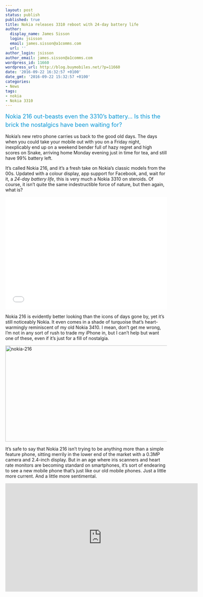 ```yaml
---
layout: post
status: publish
published: true
title: Nokia releases 3310 reboot with 24-day battery life
author:
  display_name: James Sisson
  login: jsisson
  email: james.sisson@a1comms.com
  url: ''
author_login: jsisson
author_email: james.sisson@a1comms.com
wordpress_id: 11660
wordpress_url: http://blog.buymobiles.net/?p=11660
date: '2016-09-22 16:32:57 +0100'
date_gmt: '2016-09-22 15:32:57 +0100'
categories:
- News
tags:
- nokia
- Nokia 3310
---
```

<p><span class="postStandFirst" style="color: #0896d5; line-height: 26px; font-size: 18px;">Nokia 216 out-beasts even the 3310&rsquo;s battery&hellip; Is this the brick the nostalgics have been waiting for?</span></p>
<p>Nokia&rsquo;s new retro phone carries us back to the good old days. The days when you could take your mobile out with you on a Friday night, inexplicably end up on a weekend bender full of hazy regret and high scores on Snake, arriving home Monday evening just in time for tea, and still have 99% battery left.</p>
<p>It&rsquo;s called Nokia 216, and it&rsquo;s a fresh take on Nokia&rsquo;s classic models from the 00s. Updated with a colour display, app support for Facebook, and, wait for it, a <em>24-day battery life</em>, this is very much a Nokia 3310 on steroids. Of course, it isn&rsquo;t quite the same indestructible force of nature, but then again, what is?</p>
<p><iframe src="//renderer.qmerce.com/interaction/57e3b724e6e75e19534ae7a6" width="100%" height="350" frameborder="0" scrolling="no"></iframe></p>
<p>Nokia 216 is evidently better looking than the icons of days gone by, yet it&rsquo;s still noticeably Nokia. It even comes in a shade of turquoise that&rsquo;s heart-warmingly reminiscent of my old Nokia 3410. I mean, don&rsquo;t get me wrong, I&rsquo;m not in any sort of rush to trade my iPhone in, but I can&rsquo;t help but want one of these, even if it&rsquo;s just for a fill of nostalgia.</p>
<p><img class="aligncenter wp-image-11667" src="https://a1comms-blog-buymobiles.storage.googleapis.com/2016/09/Nokia-216.jpg" alt="nokia-216" width="600" height="300" /></p>
<p>It&rsquo;s safe to say that Nokia 216 isn&rsquo;t trying to be anything more than a simple feature phone, sitting merrily in the lower end of the market with a 0.3MP camera and 2.4-inch display. But in an age where iris scanners and heart rate monitors are becoming standard on smartphones, it&rsquo;s sort of endearing to see a new mobile phone that&rsquo;s just like our old mobile phones. Just a little more current. And a little more sentimental.</p>
<p><iframe src="https://www.youtube.com/embed/AsKCq1rwG8c" width="600" height="338" frameborder="0" allowfullscreen="allowfullscreen"></iframe></p>
